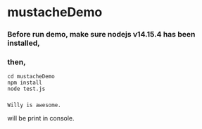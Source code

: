 # mustacheDemo
### Before run demo, make sure nodejs v14.15.4 has been installed, 
### then, 
```shell
cd mustacheDemo
npm install
node test.js
```
### 
```
Willy is awesome.
```
will be print in console.

